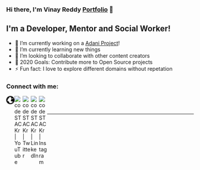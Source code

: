 ### Hi there, I'm Vinay Reddy [Portfolio][website] 👋

## I'm a Developer, Mentor and Social Worker!

- 🔭 I’m currently working on a [Adani Project][website]!
- 🌱 I’m currently learning new things
- 👯 I’m looking to collaborate with other content creators
- 🥅 2020 Goals: Contribute more to Open Source projects
- ⚡ Fun fact: I love to explore different domains without repetation


### Connect with me:

[<img align="left" alt="Website" width="22px" src="https://raw.githubusercontent.com/iconic/open-iconic/master/svg/globe.svg" />][website]
[<img align="left" alt="codeSTACKr | YouTube" width="22px" src="https://cdn.jsdelivr.net/npm/simple-icons@v3/icons/youtube.svg" />][youtube]
[<img align="left" alt="codeSTACKr | Twitter" width="22px" src="https://cdn.jsdelivr.net/npm/simple-icons@v3/icons/twitter.svg" />][twitter]
[<img align="left" alt="codeSTACKr | LinkedIn" width="22px" src="https://cdn.jsdelivr.net/npm/simple-icons@v3/icons/linkedin.svg" />][linkedin]
[<img align="left" alt="codeSTACKr | Instagram" width="22px" src="https://cdn.jsdelivr.net/npm/simple-icons@v3/icons/instagram.svg" />][instagram]

<br />

<br />

----

[website]: https://vinayreddy8579.wixsite.com/resume
[twitter]: https://twitter.com/vinayreddy8579
[youtube]: https://www.youtube.com/channel/UCPVjJCB1qOoEu4946nDqbWw/videos?view_as=subscriber
[instagram]: https://www.instagram.com/vinay_kandula/
[linkedin]: https://www.linkedin.com/in/vinayreddy8579/

